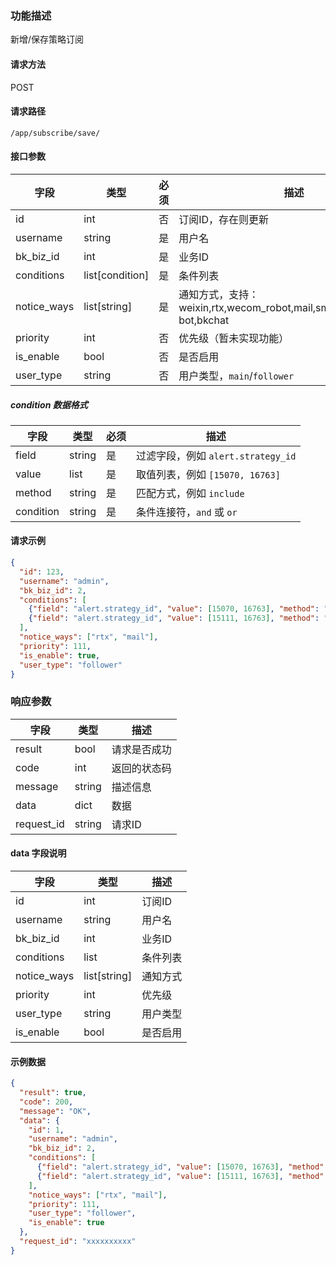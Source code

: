 ### 功能描述

新增/保存策略订阅

#### 请求方法

POST

#### 请求路径

`/app/subscribe/save/`

#### 接口参数

| 字段         | 类型              | 必须 | 描述                     |
|------------|-----------------|----|------------------------|
| id         | int             | 否  | 订阅ID，存在则更新             |
| username   | string          | 是  | 用户名                    |
| bk_biz_id  | int             | 是  | 业务ID                   |
| conditions | list[condition] | 是  | 条件列表                   |
| notice_ways| list[string]    | 是  | 通知方式，支持：weixin,rtx,wecom_robot,mail,sms,voice,wxwork-bot,bkchat               |
| priority   | int             | 否  | 优先级（暂未实现功能）            |
| is_enable  | bool            | 否  | 是否启用                   |
| user_type  | string          | 否  | 用户类型，`main`/`follower` |

##### condition 数据格式

| 字段       | 类型        | 必须 | 描述                                 |
|----------|-----------|----|------------------------------------|
| field    | string    | 是  | 过滤字段，例如 `alert.strategy_id`         |
| value    | list      | 是  | 取值列表，例如 `[15070, 16763]`            |
| method   | string    | 是  | 匹配方式，例如 `include`                   |
| condition| string    | 是  | 条件连接符，`and` 或 `or`                 |

#### 请求示例

```json
{
  "id": 123,
  "username": "admin",
  "bk_biz_id": 2,
  "conditions": [
    {"field": "alert.strategy_id", "value": [15070, 16763], "method": "include", "condition": "and"},
    {"field": "alert.strategy_id", "value": [15111, 16763], "method": "include", "condition": "and"}
  ],
  "notice_ways": ["rtx", "mail"],
  "priority": 111,
  "is_enable": true,
  "user_type": "follower"
}
```

### 响应参数

| 字段       | 类型   | 描述         |
|----------|------|------------|
| result   | bool | 请求是否成功     |
| code     | int  | 返回的状态码     |
| message  | string | 描述信息       |
| data     | dict | 数据         |
| request_id | string | 请求ID       |

#### data 字段说明

| 字段         | 类型           | 描述           |
|------------|--------------|--------------|
| id         | int          | 订阅ID         |
| username   | string       | 用户名          |
| bk_biz_id  | int          | 业务ID         |
| conditions | list         | 条件列表         |
| notice_ways| list[string] | 通知方式         |
| priority   | int          | 优先级          |
| user_type  | string       | 用户类型         |
| is_enable  | bool         | 是否启用         |

#### 示例数据

```json
{
  "result": true,
  "code": 200,
  "message": "OK",
  "data": {
    "id": 1,
    "username": "admin",
    "bk_biz_id": 2,
    "conditions": [
      {"field": "alert.strategy_id", "value": [15070, 16763], "method": "include", "condition": "and"},
      {"field": "alert.strategy_id", "value": [15111, 16763], "method": "include", "condition": "and"}
    ],
    "notice_ways": ["rtx", "mail"],
    "priority": 111,
    "user_type": "follower",
    "is_enable": true
  },
  "request_id": "xxxxxxxxxx"
}
```


